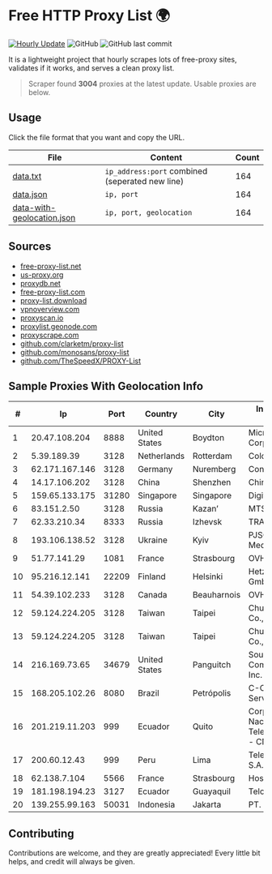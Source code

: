 
# Free HTTP Proxy List 🌍

[![Hourly Update](https://github.com/mertguvencli/http-proxy-list/actions/workflows/main.yml/badge.svg?branch=main)](https://github.com/mertguvencli/http-proxy-list/actions/workflows/main.yml)
![GitHub](https://img.shields.io/github/license/mertguvencli/http-proxy-list)
![GitHub last commit](https://img.shields.io/github/last-commit/mertguvencli/http-proxy-list)

It is a lightweight project that hourly scrapes lots of free-proxy sites, validates if it works, and serves a clean proxy list.


> Scraper found **3004** proxies at the latest update. Usable proxies are below.

## Usage

Click the file format that you want and copy the URL.


|File|Content|Count|
|----|-------|-----|
|[data.txt](https://raw.githubusercontent.com/mertguvencli/http-proxy-list/main/proxy-list/data.txt)|`ip_address:port` combined (seperated new line)|164|
|[data.json](https://raw.githubusercontent.com/mertguvencli/http-proxy-list/main/proxy-list/data.json)|`ip, port`|164|
|[data-with-geolocation.json](https://raw.githubusercontent.com/mertguvencli/http-proxy-list/main/proxy-list/data-with-geolocation.json)|`ip, port, geolocation`|164|

## Sources

* [free-proxy-list.net](https://free-proxy-list.net)
* [us-proxy.org](https://www.us-proxy.org)
* [proxydb.net](http://proxydb.net)
* [free-proxy-list.com](https://free-proxy-list.com/?page=&port=&type%5B%5D=http&type%5B%5D=https&up_time=0&search=Search)
* [proxy-list.download](https://www.proxy-list.download/HTTP)
* [vpnoverview.com](https://vpnoverview.com/privacy/anonymous-browsing/free-proxy-servers)
* [proxyscan.io](https://www.proxyscan.io)
* [proxylist.geonode.com](https://proxylist.geonode.com/api/proxy-list?limit=300&page=1&sort_by=lastChecked&sort_type=desc&protocols=http,https)
* [proxyscrape.com](https://api.proxyscrape.com/v2/?request=displayproxies&protocol=http&timeout=10000&country=all&ssl=all&anonymity=all)
* [github.com/clarketm/proxy-list](https://raw.githubusercontent.com/clarketm/proxy-list/master/proxy-list-raw.txt)
* [github.com/monosans/proxy-list](https://raw.githubusercontent.com/monosans/proxy-list/main/proxies/http.txt)
* [github.com/TheSpeedX/PROXY-List](https://raw.githubusercontent.com/TheSpeedX/PROXY-List/master/http.txt)


## Sample Proxies With Geolocation Info

|#|Ip|Port|Country|City|Internet Service Provider|
|-|--|----|-------|----|-------------------------|
|1|20.47.108.204|8888|United States|Boydton|Microsoft Corporation|
|2|5.39.189.39|3128|Netherlands|Rotterdam|ColoCenter b.v.|
|3|62.171.167.146|3128|Germany|Nuremberg|Contabo GmbH|
|4|14.17.106.202|3128|China|Shenzhen|Chinanet|
|5|159.65.133.175|31280|Singapore|Singapore|DigitalOcean, LLC|
|6|83.151.2.50|3128|Russia|Kazan’|MTS PJSC|
|7|62.33.210.34|8333|Russia|Izhevsk|TRANS-TELECOM|
|8|193.106.138.52|3128|Ukraine|Kyiv|PJSC "Industrial Media Network"|
|9|51.77.141.29|1081|France|Strasbourg|OVH SAS|
|10|95.216.12.141|22209|Finland|Helsinki|Hetzner Online GmbH|
|11|54.39.102.233|3128|Canada|Beauharnois|OVH SAS|
|12|59.124.224.205|3128|Taiwan|Taipei|Chunghwa Telecom Co., Ltd.|
|13|59.124.224.205|3128|Taiwan|Taipei|Chunghwa Telecom Co., Ltd.|
|14|216.169.73.65|34679|United States|Panguitch|South Central Communications, Inc.|
|15|168.205.102.26|8080|Brazil|Petrópolis|C-ComTelecom Servios Ltda-ME|
|16|201.219.11.203|999|Ecuador|Quito|Corporacion Nacional De Telecomunicaciones - CNT EP|
|17|200.60.12.43|999|Peru|Lima|Telefonica del Peru S.A.A.|
|18|62.138.7.104|5566|France|Strasbourg|Host Europe Group|
|19|181.198.194.23|3127|Ecuador|Guayaquil|Telconet S.A|
|20|139.255.99.163|50031|Indonesia|Jakarta|PT. LINKNET|



## Contributing

Contributions are welcome, and they are greatly appreciated! Every
little bit helps, and credit will always be given.

